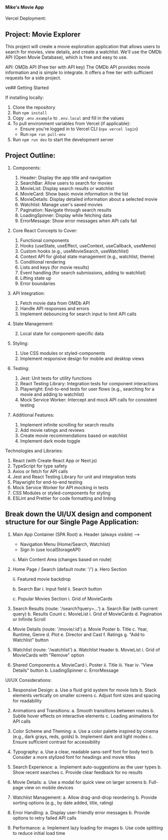 #### Mike's Movie App

Vercel Deployment:

## Project: Movie Explorer

This project will create a movie exploration application that allows users to search for movies, view details, and create a watchlist. We'll use the OMDb API (Open Movie Database), which is free and easy to use.

API: OMDb API (Free tier with API key)
The OMDb API provides movie information and is simple to integrate. It offers a free tier with sufficient requests for a side project.

ve## Getting Started

If installing locally:

1. Clone the repository
2. Run `npm install`
3. Copy `.env.example` to `.env.local` and fill in the values
4. To pull environment variables from Vercel (if applicable):
   - Ensure you're logged in to Vercel CLI (`npx vercel login`)
   - Run `npm run pull-env`
5. Run `npm run dev` to start the development server

## Project Outline:

1. Components:

   1. Header: Display the app title and navigation
   2. SearchBar: Allow users to search for movies
   3. MovieList: Display search results or watchlist
   4. MovieCard: Show basic movie information in the list
   5. MovieDetails: Display detailed information about a selected movie
   6. Watchlist: Manage user's saved movies
   7. Pagination: Navigate through search results
   8. LoadingSpinner: Display while fetching data
   9. ErrorMessage: Show error messages when API calls fail

2. Core React Concepts to Cover:

   1. Functional components
   2. Hooks (useState, useEffect, useContext, useCallback, useMemo)
   3. Custom hooks (e.g., useMovieSearch, useWatchlist)
   4. Context API for global state management (e.g., watchlist, theme)
   5. Conditional rendering
   6. Lists and keys (for movie results)
   7. Event handling (for search submissions, adding to watchlist)
   8. Lifting state up
   9. Error boundaries

3. API Integration:

   1. Fetch movie data from OMDb API
   2. Handle API responses and errors
   3. Implement debouncing for search input to limit API calls

4. State Management:

   <!-- 1. Use React Context for global state (watchlist, theme) -->

   2. Local state for component-specific data

5. Styling:

   1. Use CSS modules or styled-components
   2. Implement responsive design for mobile and desktop views

6. Testing:

   1. Jest: Unit tests for utility functions
   2. React Testing Library: Integration tests for component interactions
   3. Playwright: End-to-end tests for user flows (e.g., searching for a movie and adding to watchlist)
   4. Mock Service Worker: Intercept and mock API calls for consistent testing

7. Additional Features:
   1. Implement infinite scrolling for search results
   2. Add movie ratings and reviews
   3. Create movie recommendations based on watchlist
   4. Implement dark mode toggle

Technologies and Libraries:

1. React (with Create React App or Next.js)
2. TypeScript for type safety
3. Axios or fetch for API calls
4. Jest and React Testing Library for unit and integration tests
5. Playwright for end-to-end testing
6. Mock Service Worker for API mocking in tests
7. CSS Modules or styled-components for styling
8. ESLint and Prettier for code formatting and linting

## Break down the UI/UX design and component structure for our Single Page Application:

1. Main App Container (SPA Root)
   a. Header (always visible) -->

   <!-- - Logo -->

   - Navigation Menu (Home/Search, Watchlist)
   - Sign In (use localStorageAPI)
   <!-- b. Theme Toggle (Dark/Light mode) -->

   c. Main Content Area (changes based on route)
   <!-- d. Footer (always visible) -->

2. Home Page / Search (default route: '/')
   a. Hero Section
   <!-- i. Welcome message -->

   ii. Featured movie backdrop

   b. Search Bar
   i. Input field
   ii. Search button

   c. Popular Movies Section
   i. Grid of MovieCards

3. Search Results (route: '/search?query=...')
   a. Search Bar (with current query)
   b. Results Count
   c. MovieList
   i. Grid of MovieCards
   d. Pagination or Infinite Scroll

4. Movie Details (route: '/movie/:id')
   a. Movie Poster
   b. Title
   c. Year, Runtime, Genre
   d. Plot
   e. Director and Cast
   f. Ratings
   g. "Add to Watchlist" button

5. Watchlist (route: '/watchlist')
   a. Watchlist Header
   b. MovieList
   i. Grid of MovieCards with "Remove" option

6. Shared Components
   a. MovieCard
   i. Poster
   ii. Title
   iii. Year
   iv. "View Details" button
   b. LoadingSpinner
   c. ErrorMessage

UI/UX Considerations:

1. Responsive Design:
   a. Use a fluid grid system for movie lists
   b. Stack elements vertically on smaller screens
   c. Adjust font sizes and spacing for readability

2. Animations and Transitions:
   a. Smooth transitions between routes
   b. Subtle hover effects on interactive elements
   c. Loading animations for API calls

3. Color Scheme and Theming:
   a. Use a color palette inspired by cinema (e.g., dark grays, reds, golds)
   b. Implement dark and light modes
   c. Ensure sufficient contrast for accessibility

4. Typography:
   a. Use a clear, readable sans-serif font for body text
   b. Consider a more stylized font for headings and movie titles

5. Search Experience:
   a. Implement auto-suggestions as the user types
   b. Show recent searches
   c. Provide clear feedback for no results

6. Movie Details:
   a. Use a modal for quick view on larger screens
   b. Full-page view on mobile devices

7. Watchlist Management:
   a. Allow drag-and-drop reordering
   b. Provide sorting options (e.g., by date added, title, rating)

8. Error Handling:
   a. Display user-friendly error messages
   b. Provide options to retry failed API calls

9. Performance:
   a. Implement lazy loading for images
   b. Use code splitting to reduce initial load time
